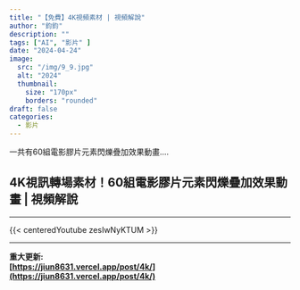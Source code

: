 ```yaml
---
title: "【免費】4K視頻素材 | 視頻解說"
author: "鈞鈞"
description: ""
tags: ["AI", "影片" ]
date: "2024-04-24"
image:
  src: "/img/9_9.jpg"
  alt: "2024"
  thumbnail:
    size: "170px"
    borders: "rounded"
draft: false
categories:
  - 影片
---
```


一共有60組電影膠片元素閃爍疊加效果動畫....
<!--more-->

## 4K視訊轉場素材！60組電影膠片元素閃爍疊加效果動畫 | 視頻解說

---
{{< centeredYoutube zesIwNyKTUM >}}


---
**重大更新:**  
**[https://jiun8631.vercel.app/post/4k/](https://jiun8631.vercel.app/post/4k/)**
